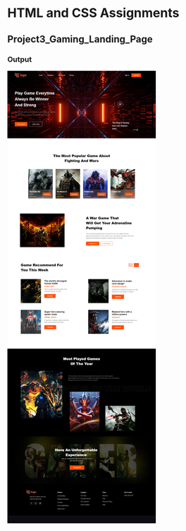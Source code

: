 # HTML and CSS Assignments #

## Project3_Gaming_Landing_Page ##

### Output ###


![output](./output.png)
